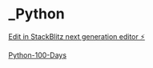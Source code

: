 # _Python

[Edit in StackBlitz next generation editor ⚡️](https://stackblitz.com/~/github.com/thinker-roam/_Python)



[Python-100-Days](https://github.com/jackfrued/Python-100-Days)